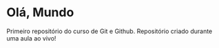 # Olá, Mundo
 Primeiro repositório do curso de Git e Github.
 Repositório criado durante uma aula ao vivo!
